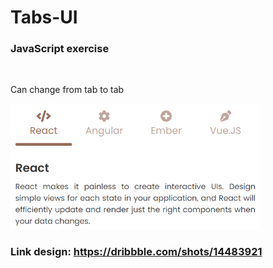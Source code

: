 # Tabs-UI
### JavaScript exercise

<br/>

Can change from tab to tab

<img src="./img/react.png" width="400">

<br/>

### Link design: https://dribbble.com/shots/14483921